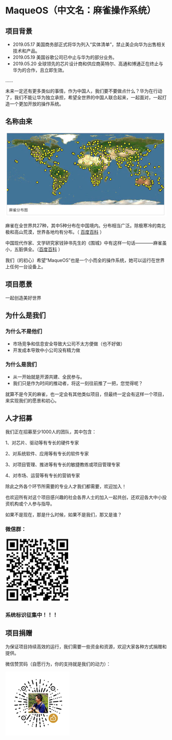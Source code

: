 # MaqueOS（中文名：麻雀操作系统）

## 项目背景
* 2019.05.17  美国商务部正式将华为列入“实体清单”，禁止美企向华为出售相关技术和产品。
* 2019.05.19  美国谷歌公司已中止与华为的部分业务。 
* 2019.05.20  全球领先的芯片设计商和供应商英特尔、高通和博通正在终止与华为的合作，且立即生效。

……

未来一定还有更多类似的事情，作为中国人，我们要不要做点什么？华为在行动了，我们不能让华为独立承担，希望全世界的中国人联合起来，一起面对，一起打造一个更加开放的操作系统。

## 名称由来
![麻雀分布](https://raw.githubusercontent.com/maqueos/maqueos/master/res/map.jpg)

麻雀在全世界共27种，其中5种分布在中国境内。分布相当广泛。除极寒冷的南北极和高山荒漠，世界各地均有分布。（ [百度百科](https://baike.baidu.com/item/%E9%BA%BB%E9%9B%80/9557033) ）

中国现代作家、文学研究家钱钟书先生的《围城》中有这样一句话————麻雀虽小，五脏俱全。（[百度百科](https://baike.baidu.com/item/麻雀虽小，五脏俱全/4519522) ）

我们（的初心）希望“MaqueOS”也是一个小而全的操作系统，她可以运行在世界上任何一台设备上。

## 项目愿景
一起创造美好世界

## 为什么是我们
### 为什么不是他们
* 市场竞争和信息安全导致大公司不太方便做（也不好做）
* 开发成本导致中小公司没有精力做
### 为什么是我们
* 从一开始就是开源共建、全民参与。
* 我们只是作为时间的推动者，将这一刻往前推了一把，您觉得呢？

就算不是今天的麻雀，也一定会有其他类似项目，但最终一定会有这样一个项目，来实现我们的愿景和初心。

## 人才招募
我们正在招募至少1000人的团队，其中包含：

1、对芯片、驱动等有专长的硬件专家

2、对系统软件、应用等有专长的软件专家

3、对项目管理、推进等有专长的敏捷教练或项目管理专家

4、对市场、运营等有专长的营销专家

除此之外各个环节所需要的专业人才我们都需要，欢迎加入！

也欢迎所有对这个项目感兴趣的社会各界人士的加入一起共创，还欢迎各大中小投资机构或个人参与指导。

如果不是现在，那是什么时候，如果不是我们，那又是谁？

### 微信群：
![微信群](https://raw.githubusercontent.com/maqueos/maqueos/master/res/qun.png)

### 系统标识征集中！！！

## 项目捐赠
为保证项目持续高效的运行，我们需要一些资金和资源，欢迎大家各种方式捐赠和提供。

微信赞赏码（自愿行为，你的支持就是我们的动力）：

![赞赏码](https://raw.githubusercontent.com/maqueos/maqueos/master/res/zan.png)
